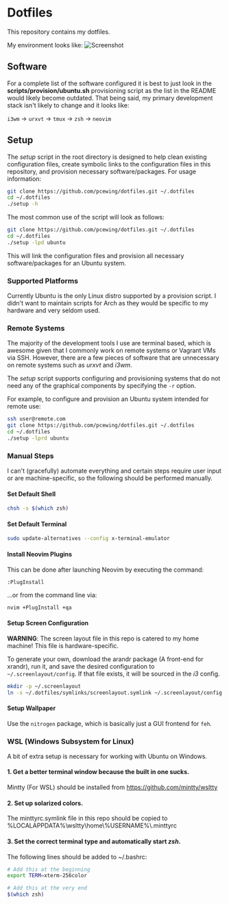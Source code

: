 # Dotfiles
This repository contains my dotfiles.

My environment looks like:
![Screenshot](./Screenshot.png)

## Software
For a complete list of the software configured it is best to just look in the **scripts/provision/ubuntu.sh** provisioning script as the list in the README would likely become outdated. That being said, my primary development stack isn't likely to change and it looks like:  

`i3wm` -> `urxvt` -> `tmux` -> `zsh` -> `neovim`

## Setup
The *setup* script in the root directory is designed to help clean existing configuration files, create symbolic links to the configuration files in this repository, and provision necessary software/packages. For usage information:
```bash
git clone https://github.com/pcewing/dotfiles.git ~/.dotfiles
cd ~/.dotfiles
./setup -h
```

The most common use of the script will look as follows:
```bash
git clone https://github.com/pcewing/dotfiles.git ~/.dotfiles
cd ~/.dotfiles
./setup -lpd ubuntu
```
This will link the configuration files and provision all necessary software/packages for an Ubuntu system.

### Supported Platforms
Currently Ubuntu is the only Linux distro supported by a provision script. I didn't want to maintain scripts for Arch as they would be specific to my hardware and very seldom used.

### Remote Systems
The majority of the development tools I use are terminal based, which is awesome given that I commonly work on remote systems or Vagrant VMs via SSH. However, there are a few pieces of software that are unnecessary on remote systems such as *urxvt* and *i3wm*.

The *setup* script supports configuring and provisioning systems that do not need any of the graphical components by specifying the `-r` option.

For example, to configure and provision an Ubuntu system intended for remote use:
```bash
ssh user@remote.com
git clone https://github.com/pcewing/dotfiles.git ~/.dotfiles
cd ~/.dotfiles
./setup -lprd ubuntu
```

### Manual Steps
I can't (gracefully) automate everything and certain steps require user input or are machine-specific, so the following should be performed manually.

#### Set Default Shell
```bash
chsh -s $(which zsh)
```

#### Set Default Terminal
```bash
sudo update-alternatives --config x-terminal-emulator
```

#### Install Neovim Plugins
This can be done after launching Neovim by executing the command:
```
:PlugInstall
```
...or from the command line via:
```bash
nvim +PlugInstall +qa
```

#### Setup Screen Configuration
**WARNING**: The screen layout file in this repo is catered to my home machine! This file is hardware-specific.

To generate your own, download the arandr package (A front-end for xrandr), run it, and save the desired configuration to `~/.screenlayout/config`. If that file exists, it will be sourced in the *i3* config.
```bash
mkdir -p ~/.screenlayout
ln -s ~/.dotfiles/symlinks/screenlayout.symlink ~/.screenlayout/config.sh
```

#### Setup Wallpaper
Use the `nitrogen` package, which is basically just a GUI frontend for `feh`.

### WSL (Windows Subsystem for Linux)
A bit of extra setup is necessary for working with Ubuntu on Windows.

#### 1. Get a better terminal window because the built in one sucks.

Mintty (For WSL) should be installed from https://github.com/mintty/wsltty

#### 2. Set up solarized colors.

The minttyrc.symlink file in this repo should be copied to %LOCALAPPDATA%\\wsltty\\home\\%USERNAME%\\.minttyrc

#### 3. Set the correct terminal type and automatically start *zsh*.

The following lines should be added to ~/.bashrc:
```bash
# Add this at the beginning
export TERM=xterm-256color

# Add this at the very end
$(which zsh)
```

